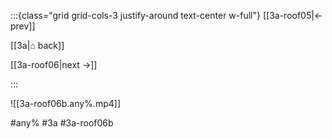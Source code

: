 :::{class="grid grid-cols-3 justify-around text-center w-full"}
[[3a-roof05|← prev]]

[[3a|⌂ back]]

[[3a-roof06|next →]]

:::

![[3a-roof06b.any%.mp4]]

#any% #3a #3a-roof06b
